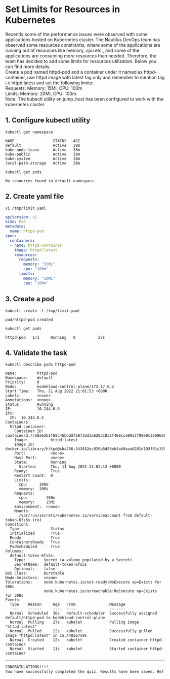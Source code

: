 # Set Limits for Resources in Kubernetes

Recently some of the performance issues were observed with some applications hosted on Kubernetes cluster. The Nautilus DevOps team has observed some resources constraints, where some of the applications are running out of resources like memory, cpu etc., and some of the applications are consuming more resources than needed. Therefore, the team has decided to add some limits for resources utilization. Below you can find more details.  
Create a pod named httpd-pod and a container under it named as httpd-container, use httpd image with latest tag only and remember to mention tag i.e httpd:latest and set the following limits:  
Requests: Memory: 15Mi, CPU: 100m  
Limits: Memory: 20Mi, CPU: 100m  
Note: The kubectl utility on jump_host has been configured to work with the kubernetes cluster.  


## 1. Configure kubectl utility
`kubectl get namespace`  
```shell
NAME                 STATUS   AGE
default              Active   38m
kube-node-lease      Active   38m
kube-public          Active   38m
kube-system          Active   38m
local-path-storage   Active   38m
```

`kubectl get pods`
```shell
No resources found in default namespace.
```


## 2. Create yaml file
`vi /tmp/limit.yaml`  

```yaml
apiVersion: v1
kind: Pod
metadata:
  name: httpd-pod
spec:
  containers:
  - name: httpd-container
    image: httpd:latest
    resources:
      requests:
        memory: "15Mi"
        cpu: "100m"
      limits:
        memory: "20Mi"
        cpu: "100m"
```


## 3. Create a pod
`kubectl create -f /tmp/limit.yaml`  
```shell
pod/httpd-pod created
```

`kubectl get pods`  
```shell
httpd-pod   1/1     Running   0          27s
```


## 4. Validate the task
`kubectl describe pods httpd-pod`  
```shell
Name:         httpd-pod
Namespace:    default
Priority:     0
Node:         kodekloud-control-plane/172.17.0.2
Start Time:   Thu, 11 Aug 2022 21:01:53 +0000
Labels:       <none>
Annotations:  <none>
Status:       Running
IP:           10.244.0.5
IPs:
  IP:  10.244.0.5
Containers:
  httpd-container:
    Container ID:   containerd://58a62b1f69c45bbdd7b873dd1a6203c8a2f460cce8932f09e0c36696262eeba5
    Image:          httpd:latest
    Image ID:       docker.io/library/httpd@sha256:343452ec820a5d59eb3ab9aaa6201d193f91c3354f8c4f29705796d9353d4cc6
    Port:           <none>
    Host Port:      <none>
    State:          Running
      Started:      Thu, 11 Aug 2022 21:02:12 +0000
    Ready:          True
    Restart Count:  0
    Limits:
      cpu:     100m
      memory:  20Mi
    Requests:
      cpu:        100m
      memory:     15Mi
    Environment:  <none>
    Mounts:
      /var/run/secrets/kubernetes.io/serviceaccount from default-token-6fs5s (ro)
Conditions:
  Type              Status
  Initialized       True 
  Ready             True 
  ContainersReady   True 
  PodScheduled      True 
Volumes:
  default-token-6fs5s:
    Type:        Secret (a volume populated by a Secret)
    SecretName:  default-token-6fs5s
    Optional:    false
QoS Class:       Burstable
Node-Selectors:  <none>
Tolerations:     node.kubernetes.io/not-ready:NoExecute op=Exists for 300s
                 node.kubernetes.io/unreachable:NoExecute op=Exists for 300s
Events:
  Type    Reason     Age   From               Message
  ----    ------     ----  ----               -------
  Normal  Scheduled  30s   default-scheduler  Successfully assigned default/httpd-pod to kodekloud-control-plane
  Normal  Pulling    27s   kubelet            Pulling image "httpd:latest"
  Normal  Pulled     12s   kubelet            Successfully pulled image "httpd:latest" in 15.44026759s
  Normal  Created    12s   kubelet            Created container httpd-container
  Normal  Started    11s   kubelet            Started container httpd-container
```

---

```bash
CONGRATULATIONS!!!!
You have successfully completed the quiz. Results have been saved. Ref ID:62eed731abbd44f127bd999c
```
